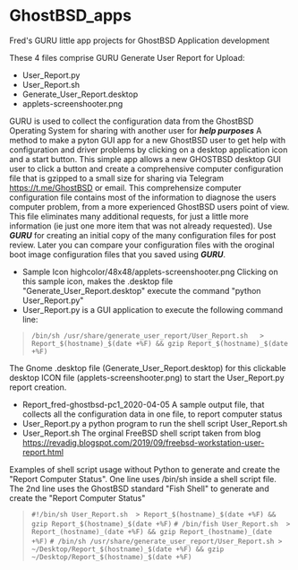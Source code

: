 # GhostBSD_apps
Fred's  GURU little app projects for GhostBSD Application development

These 4 files comprise GURU  Generate User Report for Upload: 
  * User_Report.py 
  * User_Report.sh
  * Generate_User_Report.desktop  
  * applets-screenshooter.png  
  
GURU is used to collect the configuration data from the GhostBSD Operating System for sharing with another user for ***help purposes***   A method to make a pyton GUI app for a new GhostBSD user to get help with configuration and driver problems by clicking on a desktop application icon and a start button.   This simple app allows a new GHOSTBSD desktop GUI user to click a button and create a comprehensive computer configuration file that is gzipped to a small size for sharing via Telegram https://t.me/GhostBSD or email.   This comprehensize computer configuration file contains most of the information to diagnose the users computer problem, from a more experienced GhostBSD users point of view.  This file eliminates many additional requests, for just a little more information (ie just one more item that was not already requested).  Use ***GURU*** for creating an initial copy of the many configuration files for post review. Later you can compare your configuration files with the oroginal boot image configuration files that you saved using ***GURU***.

+ Sample Icon highcolor/48x48/applets-screenshooter.png   Clicking on this sample icon,  makes the .desktop file 
"Generate_User_Report.desktop" execute the command "python User_Report.py"   
+ User_Report.py is a GUI application to execute the following command line: 

>`/bin/sh /usr/share/generate_user_report/User_Report.sh   > Report_$(hostname)_$(date +%F) && gzip Report_$(hostname)_$(date +%F)`


The Gnome .desktop file (Generate_User_Report.desktop) for this clickable desktop ICON file (applets-screenshooter.png)
to start the User_Report.py report creation.
* Report_fred-ghostbsd-pc1_2020-04-05   A sample output file, that collects all the configuration data in one file, to report computer status
* User_Report.py   a python program to  run the shell script User_Report.sh  
* User_Report.sh   The orginal FreeBSD shell script taken from blog  https://revadig.blogspot.com/2019/09/freebsd-workstation-user-report.html

Examples of shell script usage without Python to generate and create the "Report Computer Status".  One line uses /bin/sh inside a shell script file.  The 2nd line uses the GhostBSD standard "Fish Shell" to generate and create the "Report Computer Status" 

> `#!/bin/sh User_Report.sh  > Report_$(hostname)_$(date +%F) && gzip Report_$(hostname)_$(date +%F)`
> `# /bin/fish User_Report.sh  > Report_(hostname)_(date +%F) && gzip Report_(hostname)_(date +%F)`
> `# /bin/sh /usr/share/generate_user_report/User_Report.sh > ~/Desktop/Report_$(hostname)_$(date +%F) && gzip ~/Desktop/Report_$(hostname)_$(date +%F)`

